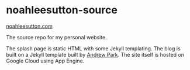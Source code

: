 # noahleesutton-source
[noahleesutton.com](https://noahleesutton.com/)

The source repo for my personal website. 

The splash page is static HTML with some Jekyll templating. The blog is built on a Jekyll template built by [Andrew Park](https://github.com/andrewhwanpark/brutalist-blog). The site itself is hosted on Google Cloud using App Engine.


